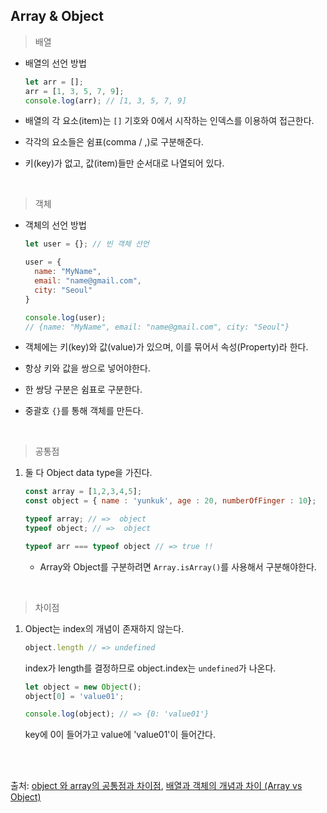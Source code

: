 ## Array & Object

> 배열

* 배열의 선언 방법

  ```javascript
  let arr = [];
  arr = [1, 3, 5, 7, 9];
  console.log(arr); // [1, 3, 5, 7, 9]
  ```

* 배열의 각 요소(item)는 `[]` 기호와 0에서 시작하는 인덱스를 이용하여 접근한다.

* 각각의 요소들은 쉼표(comma / ,)로 구분해준다.

* 키(key)가 없고, 값(item)들만 순서대로 나열되어 있다.

<br>

> 객체

* 객체의 선언 방법

  ```javascript
  let user = {}; // 빈 객체 선언
  
  user = {
  	name: "MyName",
  	email: "name@gmail.com",
  	city: "Seoul"
  }
  
  console.log(user);
  // {name: "MyName", email: "name@gmail.com", city: "Seoul"}
  ```

* 객체에는 키(key)와 값(value)가 있으며, 이를 묶어서 속성(Property)라 한다.

* 항상 키와 값을 쌍으로 넣어야한다.

* 한 쌍당 구분은 쉼표로 구분한다.

* 중괄호 `{}`를 통해 객체를 만든다.

<br>

> 공통점

1. 둘 다 Object data type을 가진다.

   ```javascript
   const array = [1,2,3,4,5];
   const object = { name : 'yunkuk', age : 20, numberOfFinger : 10};
   
   typeof array; // =>  object
   typeof object; // =>  object
   
   typeof arr === typeof object // => true !! 
   ```

   * Array와 Object를 구분하려면 `Array.isArray()`를 사용해서 구분해야한다.

<br>

> 차이점

1. Object는 index의 개념이 존재하지 않는다.

   ```javascript
   object.length // => undefined
   ```

   index가 length를 결정하므로 object.index는 `undefined`가 나온다.

   ```javascript
   let object = new Object();
   object[0] = 'value01';
   
   console.log(object); // => {0: 'value01'}
   ```

   key에 0이 들어가고 value에 'value01'이 들어간다.

<br><br>

출처: [object 와 array의 공통점과 차이점](https://velog.io/@yunkuk/TIL-03objectVSarray), [배열과 객체의 개념과 차이 (Array vs Object)](https://spicycookie.me/JavaScript/arrvsobj/)